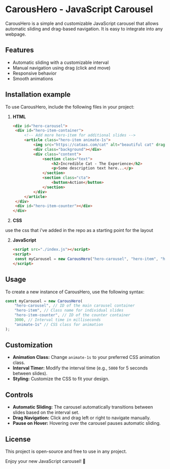 # CarousHero - JavaScript Carousel

CarousHero is a simple and customizable JavaScript carousel that allows automatic sliding and drag-based navigation. It is easy to integrate into any webpage.

## Features

- Automatic sliding with a customizable interval
- Manual navigation using drag (click and move)
- Responsive behavior
- Smooth animations

## Installation example

To use CarousHero, include the following files in your project:

1. **HTML**

   ```html
   <div id="hero-carousel">
   	<div id="hero-item-container">
   		<!-- Add more hero-item for additional slides -->
   		<article class="hero-item animate-1s">
   			<img src="https://cataas.com/cat" alt="beautiful cat" draggable="false" />
   			<div class="background"></div>
   			<div class="content">
   				<section class="text">
   					<h2>Incredible Cat - The Experience</h2>
   					<p>Some description text here...</p>
   				</section>
   				<section class="cta">
   					<button>Action</button>
   				</section>
   			</div>
   		</article>
   	</div>
   	<div id="hero-item-counter"></div>
   </div>
   ```

2. **CSS**

  use the css that i've added in the repo as a starting point for the layout

2. **JavaScript**
   ```html
   <script src="./index.js"></script>
   <script>
   	const myCarousel = new CarousHero("hero-carousel", "hero-item", "hero-item-counter", 3000, "animate-1s");
   </script>
   ```

## Usage

To create a new instance of CarousHero, use the following syntax:

```javascript
const myCarousel = new CarousHero(
	"hero-carousel", // ID of the main carousel container
	"hero-item", // Class name for individual slides
	"hero-item-counter", // ID of the counter container
	3000, // Interval time in milliseconds
	"animate-1s" // CSS class for animation
);
```

## Customization

- **Animation Class:** Change `animate-1s` to your preferred CSS animation class.
- **Interval Timer:** Modify the interval time (e.g., `5000` for 5 seconds between slides).
- **Styling:** Customize the CSS to fit your design.

## Controls

- **Automatic Sliding:** The carousel automatically transitions between slides based on the interval set.
- **Drag Navigation:** Click and drag left or right to navigate manually.
- **Pause on Hover:** Hovering over the carousel pauses automatic sliding.

## License

This project is open-source and free to use in any project.

Enjoy your new JavaScript carousel! 🚀

